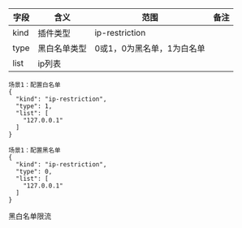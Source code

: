字段 | 含义 | 范围 | 备注 |
---|---|---|---|
kind | 插件类型 | ip-restriction | | 
type | 黑白名单类型 | 0或1，0为黑名单，1为白名单 | |
list | ip列表 |  | |

```
场景1：配置白名单
{
  "kind": "ip-restriction",
  "type": 1,
  "list": [
    "127.0.0.1"
  ]
}
```

```
场景1：配置黑名单
{
  "kind": "ip-restriction",
  "type": 0,
  "list": [
    "127.0.0.1"
  ]
}
```

黑白名单限流